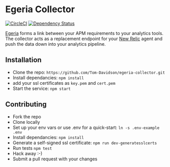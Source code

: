 # Egeria Collector
[![CircleCI](https://circleci.com/gh/Tom-Davidson/egeria-collector.svg?style=svg)](https://circleci.com/gh/Tom-Davidson/egeria-collector)
[![Dependency Status](https://dependencyci.com/github/Tom-Davidson/egeria-collector/badge)](https://dependencyci.com/github/Tom-Davidson/egeria-collector)

[Egeria](https://en.wikipedia.org/wiki/Egeria_(deity)) forms a link between your APM requirements to your analytics tools. The collector acts as a replacement endpoint for your [New Relic](https://newrelic.com/) agent and push the data down into your analytics pipeline.

## Installation
 - Clone the repo: `https://github.com/Tom-Davidson/egeria-collector.git`
 - Install dependancies: `npm install`
 - add your ssl certificates as `key.pem` and `cert.pem`
 - Start the service: `npm start`

## Contributing
 - Fork the repo
 - Clone locally
 - Set up your env vars or use .env for a quick-start: `ln -s .env-example .env`
 - Install dependancies: `npm install`
 - Generate a self-signed ssl certificate: `npm run dev-generatesslcerts`
 - Run tests `npm test`
 - Hack away :-)
 - Submit a pull request with your changes
